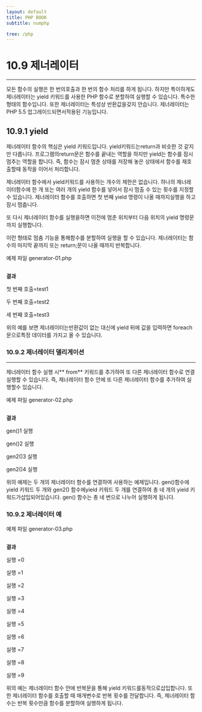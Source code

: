 ```yaml
---
layout: default
title: PHP BOOK
subtitle: numphp

tree: /php
---
```


# 10.9 제너레이터
---
모든 함수의 실행은 한 번의호출과 한 번의 함수 처리를 하게 됩니다. 하지만 특이하게도 제너레이터는 yield 키워드를 사용한 PHP 함수로 분할하여 실행할 수 있습니다. 특수한 형태의 함수입니다.
또한 제너레이터는 특성상 반환값을갖지 안습니다. 제너레이터는 PHP 5.5 업그레이드되면서적용된 기능입니다. 

 

## 10.9.1 yield

제너레이터 함수의 핵심은 yield 키워드입니다.
yield키워드는return과 비슷한 것 같지만 다릅니다. 프로그램의return문은 함수를 끝내는 역할을 하지만 yield는 함수를 잠시 멈추는 역할을 합니다. 즉, 함수는 잠시 멈춘 상태를 저장해 놓은 상태에서 함수를 재호출할때 동작을 이어서 처리합니다.

제너레이터 함수에서 yield키워드를 사용하는 개수의 제한은 없습니다. 하나의 제너레이터함수에 한 개 또는 여러 개의 yield 함수를 넣어서 잠시 멈출 수 있는 횟수를 지정할 수 있습니다. 제너레이터 함수를 호출하면 첫 번째 yield 명령이 나올 때까지실행을 하고 잠시 멈춥니다.

또 다시 제너레이터 함수를 실행을하면 이전에 멈춘 위치부터 다음 위치의 yield 명령문까지 실행합니다.

이런 형태로 멈춤 기능을 통해함수를 분할하여 실행을 할 수 있습니다. 제너레이터는 함수의 마지막 끝까지 또는 return;문이 나올 때까지 반복합니다.

예제 파일 generator-01.php
```
``` 

**결과**

첫 번째 호출=test1

두 번째 호출=test2

세 번째 호출=test3

위의 예를 보면 제너레이터는반환값이 없는 대신에 yield 뒤에 값을 입력하면 foreach문으로특정 데이터를 가지고 올 수 있습니다.

 
### 10.9.2 제너레이터 델리게이션
---
제너레이터 함수 실행 시** from** 키워드를 추가하여 또 다른 제너레이터 함수로 연결 실행할 수 있습니다. 즉, 제너레이터 함수 안에 또 다른 제너레이터 함수를 추가하여 실행할수 있습니다.

예제 파일 generator-02.php
```
```

**결과**

gen()1 실행

gen()2 실행

gen2()3 실행

gen2()4 실행

 

위의 예제는 두 개의 제너레이터 함수를 연결하여 사용하는 예제입니다. gen()함수에yield 키워드 두 개와 gen2() 함수에yield 키워드 두 개를 연결하여 총 네 개의 yield 키워드가삽입되어있습니다.
gen() 함수는 총 네 번으로 나누어 실행하게 됩니다. 

### 10.9.2 제너레이터 예

예제 파일 generator-03.php
```
``` 

**결과**

실행 =0

실행 =1

실행 =2

실행 =3

실행 =4

실행 =5

실행 =6

실행 =7

실행 =8

실행 =9

위의 예는 제너레이터 함수 안에 반복문을 통해 yield 키워드를동적으로삽입합니다. 또한 제너레이터 함수를 호출할 때 매개변수로 반복 횟수를 전달합니다. 즉, 제너레이터 함수는 반복 횟수만큼 함수를 분할하여 실행하게 됩니다.